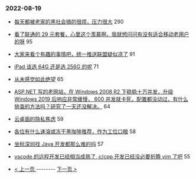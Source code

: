 ### 2022-08-19 
- [每天都被老家的黑社会搞的很烦，压力很大](https://www.v2ex.com/t/873898) 290
- [看了联通的 29 元套餐，心里这个羡慕啊，我就想问问有没有适合移动老用户的呀](https://www.v2ex.com/t/873891) 95
- [大家来看个有趣的事情吧，统一推送联盟疑似凉了](https://www.v2ex.com/t/873940) 91
- [iPad 该选 64G 还是选 256G 的呢](https://www.v2ex.com/t/873885) 71
- [从未感觉如此绝望](https://www.v2ex.com/t/874050) 65
- [ASP.NET 写的老网站，在 Windows 2008 R2 下稳稳十万并发，升级 Windows 2019 后响应非常缓慢， 600 并发就卡死，配置都没动过，有什么排查的方法吗？研究了一天还没解决。](https://www.v2ex.com/t/873862) 64
- [云桌面的隐私焦虑](https://www.v2ex.com/t/873861) 59
- [各位有什么速溶或冻干黑咖啡推荐，作为工位口粮](https://www.v2ex.com/t/873897) 58
- [坐标深圳找 Java 开发都那么难的吗](https://www.v2ex.com/t/873991) 57
- [vscode 的远程开发已经相当成熟了, c/cpp 开发已经没必要折腾 vim 了吧](https://www.v2ex.com/t/873893) 55 

- [ < 上一页 ](https://github.com/able8/v2ex-hot-record/blob/master/2022-08-18.md) -------- [ 下一页 > ](https://github.com/able8/v2ex-hot-record/blob/master/2022-08-20.md)